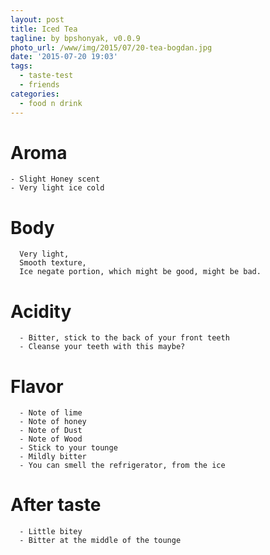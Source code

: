 ```yaml
---
layout: post
title: Iced Tea
tagline: by bpshonyak, v0.0.9
photo_url: /www/img/2015/07/20-tea-bogdan.jpg
date: '2015-07-20 19:03'
tags:
  - taste-test
  - friends
categories:
  - food n drink
---
```


# Aroma

```
- Slight Honey scent
- Very light ice cold
```

# Body

```
  Very light,
  Smooth texture,
  Ice negate portion, which might be good, might be bad.
```

# Acidity

```
  - Bitter, stick to the back of your front teeth
  - Cleanse your teeth with this maybe?
```

# Flavor

```
  - Note of lime
  - Note of honey
  - Note of Dust
  - Note of Wood
  - Stick to your tounge
  - Mildly bitter
  - You can smell the refrigerator, from the ice

```

# After taste

```
  - Little bitey
  - Bitter at the middle of the tounge
```
